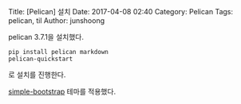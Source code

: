 Title: [Pelican] 설치
Date: 2017-04-08	02:40
Category: Pelican
Tags: pelican, til
Author: junshoong

pelican 3.7.1을 설치했다.
```
pip install pelican markdown
pelican-quickstart
```
로 설치를 진행한다.

[simple-bootstrap](https://github.com/getpelican/pelican-themes/tree/master/simple-bootstrap) 테마를 적용했다.

